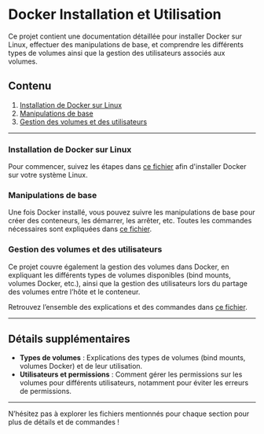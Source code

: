 # Docker Installation et Utilisation

Ce projet contient une documentation détaillée pour installer Docker sur Linux, effectuer des manipulations de base, et comprendre les différents types de volumes ainsi que la gestion des utilisateurs associés aux volumes.

## Contenu

1. [Installation de Docker sur Linux](#Docker-Install-Test.md)
2. [Manipulations de base](#Docker-Manipuler.md)
3. [Gestion des volumes et des utilisateurs](#Docker-Volumes.md)

---

### Installation de Docker sur Linux

Pour commencer, suivez les étapes dans [ce fichier](./Docker-Install-Test.md) afin d'installer Docker sur votre système Linux.

### Manipulations de base

Une fois Docker installé, vous pouvez suivre les manipulations de base pour créer des conteneurs, les démarrer, les arrêter, etc. Toutes les commandes nécessaires sont expliquées dans [ce fichier](./Docker-Manipuler.md).

### Gestion des volumes et des utilisateurs

Ce projet couvre également la gestion des volumes dans Docker, en expliquant les différents types de volumes disponibles (bind mounts, volumes Docker, etc.), ainsi que la gestion des utilisateurs lors du partage des volumes entre l’hôte et le conteneur.

Retrouvez l’ensemble des explications et des commandes dans [ce fichier](./Docker-Volumes.md).

---

## Détails supplémentaires

- **Types de volumes** : Explications des types de volumes (bind mounts, volumes Docker) et de leur utilisation.
- **Utilisateurs et permissions** : Comment gérer les permissions sur les volumes pour différents utilisateurs, notamment pour éviter les erreurs de permissions.

---

N’hésitez pas à explorer les fichiers mentionnés pour chaque section pour plus de détails et de commandes !
